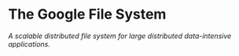 # The Google File System

*A scalable distributed file system for large distributed data-intensive applications.*